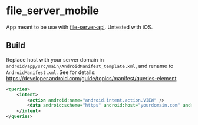 # file_server_mobile

App meant to be use with [file-server-api](https://github.com/deafnv/file-server-api). Untested with iOS.

## Build

Replace host with your server domain in `android/app/src/main/AndroidManifest_template.xml`, and rename to `AndroidManifest.xml`. See for details: https://developer.android.com/guide/topics/manifest/queries-element

```xml
<queries>
    <intent>
        <action android:name="android.intent.action.VIEW" />
        <data android:scheme="https" android:host="yourdomain.com" android:pathPrefix="/retrieve" />
    </intent>
</queries>
```
